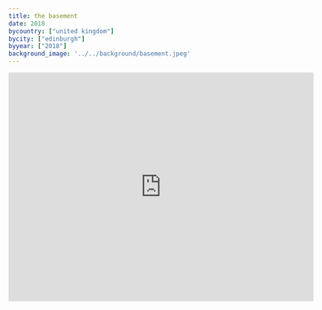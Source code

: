 ```yaml
---
title: the basement
date: 2018
bycountry: ["united kingdom"]
bycity: ["edinburgh"]
byyear: ["2018"]
background_image: '../../background/basement.jpeg'
---
```


<iframe src="https://www.google.com/maps/embed?pb=!1m18!1m12!1m3!1d2233.554626627911!2d-3.1910788227914533!3d55.95709087623733!2m3!1f0!2f0!3f0!3m2!1i1024!2i768!4f13.1!3m3!1m2!1s0x4887c78c376b0161%3A0x50c2e87abd7a5c00!2sThe%20Basement!5e0!3m2!1sen!2sus!4v1702080234988!5m2!1sen!2sus" width="600" height="450" style="border:0;" allowfullscreen="" loading="lazy" referrerpolicy="no-referrer-when-downgrade"></iframe>